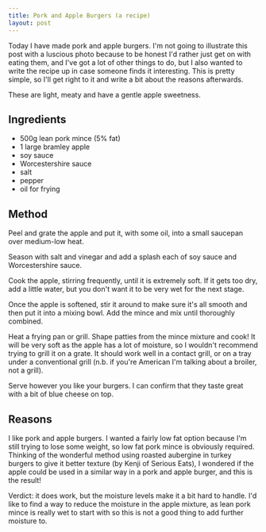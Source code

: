 ```yaml
---
title: Pork and Apple Burgers (a recipe)
layout: post
---
```


Today I have made pork and apple burgers. I'm not going to illustrate this post with a luscious photo because to be honest I'd rather just get on with eating them, and I've got a lot of other things to do, but I also wanted to write the recipe up in case someone finds it interesting. This is pretty simple, so I'll get right to it and write a bit about the reasons afterwards.

These are light, meaty and have a gentle apple sweetness.

## Ingredients

* 500g lean pork mince (5% fat)
* 1 large bramley apple
* soy sauce
* Worcestershire sauce
* salt
* pepper
* oil for frying

## Method

Peel and grate the apple and put it, with some oil, into a small saucepan over medium-low heat.

Season with salt and vinegar and add a splash each of soy sauce and Worcestershire sauce.

Cook the apple, stirring frequently, until it is extremely soft. If it gets too dry, add a little water, but you don't want it to be very wet for the next stage.

Once the apple is softened, stir it around to make sure it's all smooth and then put it into a mixing bowl. Add the mince and mix until thoroughly combined.

Heat a frying pan or grill. Shape patties from the mince mixture and cook! It will be very soft as the apple has a lot of moisture, so I wouldn't recommend trying to grill it on a grate. It should work well in a contact grill, or on a tray under a conventional grill (n.b. if you're American I'm talking about a broiler, not a grill).

Serve however you like your burgers. I can confirm that they taste great with a bit of blue cheese on top.

## Reasons

I like pork and apple burgers. I wanted a fairly low fat option because I'm still trying to lose some weight, so low fat pork mince is obviously required. Thinking of the wonderful method using roasted aubergine in turkey burgers to give it better texture (by Kenji of Serious Eats), I wondered if the apple could be used in a similar way in a pork and apple burger, and this is the result!

Verdict: it does work, but the moisture levels make it a bit hard to handle. I'd like to find a way to reduce the moisture in the apple mixture, as lean pork mince is really wet to start with so this is not a good thing to add further moisture to.